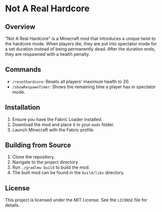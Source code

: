 # Not A Real Hardcore

## Overview
"Not A Real Hardcore" is a Minecraft mod that introduces a unique twist to the hardcore mode. When players die, they are put into spectator mode for a set duration instead of being permanently dead. After the duration ends, they are respawned with a health penalty.

## Commands
- `/resethardcore`: Resets all players' maximum health to 20.
- `/showRespawnTimer`: Shows the remaining time a player has in spectator mode.

## Installation
1. Ensure you have the Fabric Loader installed.
2. Download the mod and place it in your `mods` folder.
3. Launch Minecraft with the Fabric profile.

## Building from Source
1. Clone the repository.
2. Navigate to the project directory.
3. Run `./gradlew build` to build the mod.
4. The built mod can be found in the `build/libs` directory.

## License
This project is licensed under the MIT License. See the `LICENSE` file for details.

